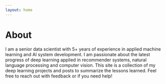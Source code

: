 ```yaml
---
layout: home
---
```

# About 

I am a senior data scientist with 5+ years of experience in applied machine learning and AI system development. I am passionate about the latest progress of deep learning applied in recommender systems, natural language processing and computer vision.  This site is a collection of my deep learning projects and posts to summarize the lessons learned.  Feel free to reach out with feedback or if you need help!    

